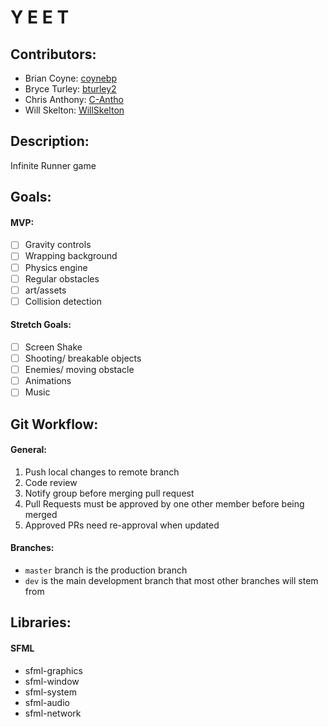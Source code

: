 # Y E E T

## Contributors:
- Brian Coyne: [coynebp](https://github.com/coynebp)
- Bryce Turley: [bturley2](https://github.com/bturley2)
- Chris Anthony: [C-Antho](https://github.com/C-Antho)
- Will Skelton: [WillSkelton](https://github.com/willskelton)

## Description:
Infinite Runner game

## Goals:

#### MVP:
- [ ] Gravity controls
- [ ] Wrapping background
- [ ] Physics engine
- [ ] Regular obstacles 
- [ ] art/assets
- [ ] Collision detection

#### Stretch Goals:
- [ ] Screen Shake
- [ ] Shooting/ breakable objects
- [ ] Enemies/ moving obstacle
- [ ] Animations
- [ ] Music

## Git Workflow:
#### General:
1. Push local changes to remote branch
2. Code review
3. Notify group before merging pull request
4. Pull Requests must be approved by one other member before being merged
5. Approved PRs need re-approval when updated

#### Branches:
 - `master` branch is the production branch
 - `dev` is the main development branch that most other branches will stem from

## Libraries:
#### SFML
- sfml-graphics	
- sfml-window
- sfml-system
- sfml-audio	
- sfml-network	

